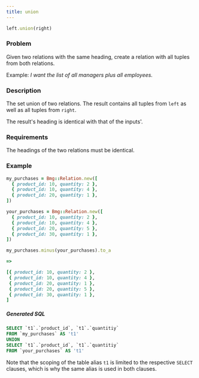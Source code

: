 ```yaml
---
title: union
---
```


```ruby
left.union(right)
```
### Problem

Given two relations with the same heading, create a relation with all tuples from both relations.

Example: *I want the list of all managers plus all employees.*

### Description

The set union of two relations. The result contains all tuples from `left` as well as all tuples from `right`. 

The result's heading is identical with that of the inputs'.

### Requirements

The headings of the two relations must be identical.

### Example

```ruby
my_purchases = Bmg::Relation.new([
  { product_id: 10, quantity: 2 },
  { product_id: 10, quantity: 4 },
  { product_id: 20, quantity: 1 },
])

your_purchases = Bmg::Relation.new([
  { product_id: 10, quantity: 2 },
  { product_id: 10, quantity: 4 },
  { product_id: 20, quantity: 5 },
  { product_id: 30, quantity: 1 },
])

my_purchases.minus(your_purchases).to_a

=>

[{ product_id: 10, quantity: 2 },
 { product_id: 10, quantity: 4 },
 { product_id: 20, quantity: 1 },
 { product_id: 20, quantity: 5 },
 { product_id: 30, quantity: 1 },
]
```

##### Generated SQL

```sql
SELECT `t1`.`product_id`, `t1`.`quantitiy`
FROM `my_purchases` AS 't1'
UNION
SELECT `t1`.`product_id`, `t1`.`quantitiy`
FROM `your_purchases` AS 't1' 
```

Note that the scoping of the table alias `t1` is limited to the respective `SELECT` clauses, which is why the same alias is used in both clauses.
